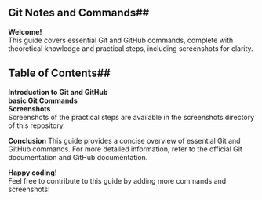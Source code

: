 ## Git Notes and Commands##
**Welcome!** </br>This guide covers essential Git and GitHub commands, complete with theoretical knowledge and practical steps, including screenshots for clarity.</br>

## Table of Contents##</br>
**Introduction to Git and GitHub**</br>
**basic Git Commands**</br>
**Screenshots**</br>
Screenshots of the practical steps are available in the screenshots directory of this repository.
</br>

**Conclusion**
This guide provides a concise overview of essential Git and GitHub commands. For more detailed information, refer to the official Git documentation and GitHub documentation.
</br>

**Happy coding!**
</br>
Feel free to contribute to this guide by adding more commands and screenshots!









